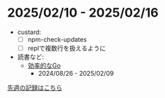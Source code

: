 # 2025/02/10 - 2025/02/16

- custard:
    - [ ] npm-check-updates
    - [ ] replで複数行を扱えるように
- 読書など:
    - [効率的なGo](https://www.oreilly.co.jp//books/9784814400539/)
        - 2024/08/26 - 2025/02/09

[先週の記録はこちら](https://github.com/igrep/daily-commits/blob/36905fcb338eb78fe5650cb3c5e54ab9484c3da2/yesterday.md)

